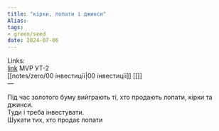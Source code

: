 ```yaml
---
title: "кірки, лопати і джинси"
Alias: 
tags:
- green/seed
date: 2024-07-06
---
```

Links:  
[link](https://youtu.be/oeAw_gHex7A)  MVP УТ-2  
[[notes/zero/00 інвестиції|00 інвестиції]] [[]]  
—

Під час золотого буму вийграють ті, хто продають лопати, кірки та джинси.  
Туди і треба інвестувати.  
Шукати тих, хто продає лопати